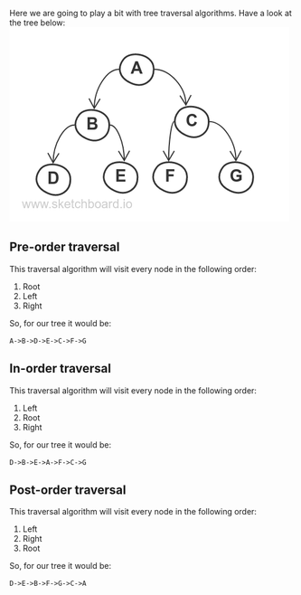 Here we are going to play a bit with tree traversal algorithms. Have a look at the tree below:
![Example binary tree](our_tree.png)

## Pre-order traversal
This traversal algorithm will visit every node in the following order:
 1. Root
 1. Left
 1. Right

 So, for our tree it would be:
 ```
 A->B->D->E->C->F->G
 ```

## In-order traversal
This traversal algorithm will visit every node in the following order:
 1. Left
 1. Root
 1. Right

 So, for our tree it would be:
 ```
D->B->E->A->F->C->G
 ```

## Post-order traversal
This traversal algorithm will visit every node in the following order:
 1. Left
 1. Right
 1. Root

 So, for our tree it would be:
 ```
D->E->B->F->G->C->A
 ```